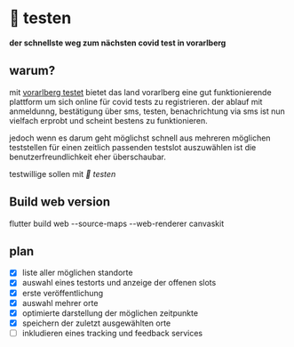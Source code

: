 # 🧪 testen
**der schnellste weg zum nächsten covid test in vorarlberg**


## warum?

mit [vorarlberg testet](https://vorarlbergtestet.lwz-vorarlberg.at) bietet
das land vorarlberg eine gut funktionierende plattform um sich online 
für covid tests zu registrieren. der ablauf mit anmeldunng, bestätigung 
über sms, testen, benachrichtung via sms ist nun vielfach erprobt und scheint
bestens zu funktionieren.

jedoch wenn es darum geht möglichst schnell aus mehreren möglichen teststellen
für einen zeitlich passenden testslot auszuwählen ist die benutzerfreundlichkeit
eher überschaubar.

testwillige sollen mit *🧪 testen*

## Build web version
flutter build web --source-maps --web-renderer canvaskit


## plan

* [x] liste aller möglichen standorte
* [x] auswahl eines testorts und anzeige der offenen slots
* [x] erste veröffentlichung
* [x] auswahl mehrer orte
* [x] optimierte darstellung der möglichen zeitpunkte
* [x] speichern der zuletzt ausgewählten orte
* [ ] inkludieren eines tracking und feedback services